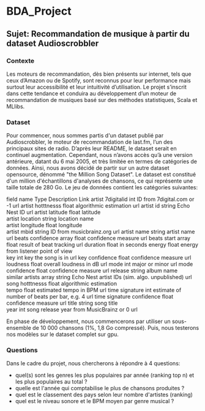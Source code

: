 # BDA_Project

## Sujet: Recommandation de musique à partir du dataset Audioscrobbler

### Contexte
Les moteurs de recommandation, dès bien présents sur internet, tels que ceux d’Amazon ou de Spotify, sont reconnus pour leur performance mais surtout leur accessibilité et leur intuitivité d’utilisation. Le projet s’inscrit dans cette tendance et conduira au développement d’un moteur de recommandation de musiques basé sur des méthodes statistiques, Scala et MLlibs. 

### Dataset
Pour commencer, nous sommes partis d'un dataset publié par Audioscrobbler, le moteur de recommandation de last.fm, l’un des principaux sites de radio. D’après leur README, le dataset serait en continuel augmentation. Cependant, nous n’avons accès qu’à une version antérieure, datant du 6 mai 2005, et très limitée en termes de catégories de données. Ainsi, nous avons décidé de partir sur un autre dataset opensource, dénommé "the Million Song Dataset". Le dataset est constitué d'un million d'échantillons d'analyses de chansons, ce qui représente une taille totale de 280 Go. Le jeu de données contient les catégories suivantes:

field name	Type	Description	Link
artist 7digitalid	int	ID from 7digital.com or -1	url
artist hotttnesss	float	algorithmic estimation	url
artist id	string	Echo Nest ID	url
artist latitude	float	latitude	
artist location	string	location name	
artist longitude	float	longitude	
artist mbid	string	ID from musicbrainz.org	url
artist name	string	artist name	url
beats confidence	array float	confidence measure	url
beats start	array float	result of beat tracking	url
duration	float	in seconds
energy	float	energy from listener point of view	
key	int	key the song is in	url
key confidence	float	confidence measure	url
loudness	float	overall loudness in dB	url
mode	int	major or minor	url
mode confidence	float	confidence measure	url
release	string	album name	
similar artists	array string	Echo Nest artist IDs (sim. algo. unpublished)	url
song hotttnesss	float	algorithmic estimation	
tempo	float	estimated tempo in BPM	url
time signature	int	estimate of number of beats per bar, e.g. 4	url
time signature confidence	float	confidence measure	url
title	string	song title	
year	int	song release year from MusicBrainz or 0	url

En phase de développement, nous commencerons par utiliser un sous-ensemble de 10 000 chansons (1%, 1,8 Go compressé). Puis, nous testerons nos modèles sur le dataset complet sur gpu. 

### Questions
Dans le cadre du projet, nous chercherons à répondre à 4 questions: 
- quel(s) sont les genres les plus populaires par année (ranking top n) et les plus populaires au total ?
- quelle est l'année qui comptabilise le plus de chansons produites ?
- quel est le classement des pays selon leur nombre d'artistes (ranking)
- quel est le niveau sonore et le BPM moyen par genre musical ?

